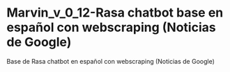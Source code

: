 # Marvin_v_0_12-Rasa chatbot base en español con webscraping (Noticias de Google) 
 Base de Rasa chatbot en español con webscraping (Noticias de Google) 
